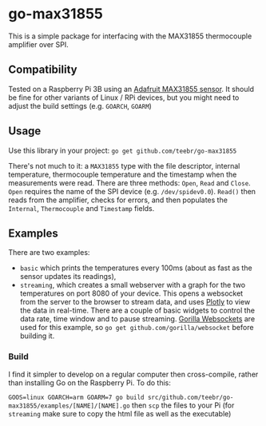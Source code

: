 # go-max31855
This is a simple package for interfacing with the MAX31855 thermocouple amplifier over SPI. 

## Compatibility
Tested on a Raspberry Pi 3B using an  [Adafruit MAX31855 sensor](https://www.adafruit.com/product/269). It should be fine for other variants of Linux / RPi devices, but you might need to adjust the build settings (e.g. `GOARCH`, `GOARM`)

## Usage
Use this library in your project: `go get github.com/teebr/go-max31855`

There's not much to it: a `MAX31855` type with the file descriptor, internal temperature, thermocouple temperature and the timestamp when the measurements were read. There are three methods: `Open`, `Read` and `Close`. `Open` requires the name of the SPI device (e.g. `/dev/spidev0.0`). `Read()` then reads from the amplifier, checks for errors, and then populates the `Internal`, `Thermocouple` and `Timestamp` fields.

## Examples
There are two examples:
- `basic` which prints the temperatures every 100ms (about as fast as the sensor updates its readings),
- `streaming`, which creates a small webserver with a graph for the two temperatures on port 8080 of your device. This opens a websocket from the server to the browser to stream data, and uses [Plotly](https://github.com/plotly/plotly.js/) to view the data in real-time. There are a couple of basic widgets to control the data rate, time window and to pause streaming. [Gorilla Websockets](https://github.com/gorilla/websocket) are used for this example, so `go get github.com/gorilla/websocket` before building it.

### Build
I find it simpler to develop on a regular computer then cross-compile, rather than installing Go on the Raspberry Pi. To do this:

`GOOS=linux GOARCH=arm GOARM=7 go build src/github.com/teebr/go-max31855/examples/[NAME]/[NAME].go`
then `scp` the files to your Pi (for `streaming` make sure to copy the html file as well as the executable)
